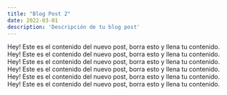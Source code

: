 ```yaml
---
title: "Blog Post 2"
date: 2022-03-01
description: 'Descripción de tu blog post'
---
```


Hey! Este es el contenido del nuevo post, borra esto y llena tu contenido.
Hey! Este es el contenido del nuevo post, borra esto y llena tu contenido.
Hey! Este es el contenido del nuevo post, borra esto y llena tu contenido.
Hey! Este es el contenido del nuevo post, borra esto y llena tu contenido.
Hey! Este es el contenido del nuevo post, borra esto y llena tu contenido.
Hey! Este es el contenido del nuevo post, borra esto y llena tu contenido.
